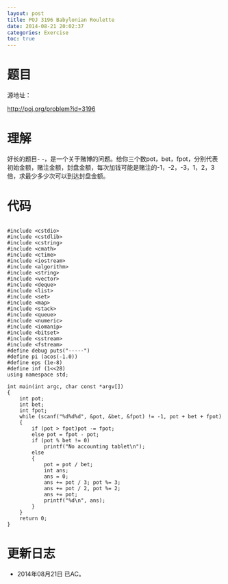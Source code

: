 ```yaml
---
layout: post
title: POJ 3196 Babylonian Roulette
date: 2014-08-21 20:02:37
categories: Exercise
toc: true
---
```

# 题目
源地址：

http://poj.org/problem?id=3196

# 理解
好长的题目- -，是一个关于赌博的问题。给你三个数pot，bet，fpot，分别代表初始金额，赌注金额，封盘金额，每次加钱可能是赌注的-1，-2，-3，1，2，3倍，求最少多少次可以到达封盘金额。

<!-- more -->

# 代码

```

#include <cstdio>
#include <cstdlib>
#include <cstring>
#include <cmath>
#include <ctime>
#include <iostream>
#include <algorithm>
#include <string>
#include <vector>
#include <deque>
#include <list>
#include <set>
#include <map>
#include <stack>
#include <queue>
#include <numeric>
#include <iomanip>
#include <bitset>
#include <sstream>
#include <fstream>
#define debug puts("-----")
#define pi (acos(-1.0))
#define eps (1e-8)
#define inf (1<<28)
using namespace std;

int main(int argc, char const *argv[])
{
    int pot;
    int bet;
    int fpot;
    while (scanf("%d%d%d", &pot, &bet, &fpot) != -1, pot + bet + fpot)
    {
        if (pot > fpot)pot -= fpot;
        else pot = fpot - pot;
        if (pot % bet != 0)
            printf("No accounting tablet\n");
        else
        {
            pot = pot / bet;
            int ans;
            ans = 0;
            ans += pot / 3; pot %= 3;
            ans += pot / 2, pot %= 2;
            ans += pot;
            printf("%d\n", ans);
        }
    }
    return 0;
}

```

# 更新日志
- 2014年08月21日 已AC。